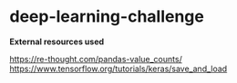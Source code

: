 # deep-learning-challenge

**External resources used**

https://re-thought.com/pandas-value_counts/  
https://www.tensorflow.org/tutorials/keras/save_and_load
